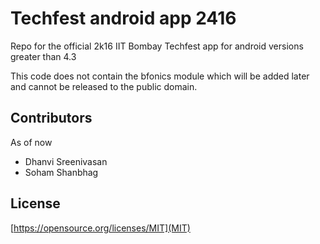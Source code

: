 # Techfest android app 2416

Repo for the official 2k16 IIT Bombay Techfest app for android versions greater than 4.3

This code does not contain the bfonics module which will be added later and cannot be released to the public domain. 

## Contributors 
As of now
* Dhanvi Sreenivasan
* Soham Shanbhag

## License
[https://opensource.org/licenses/MIT](MIT)
